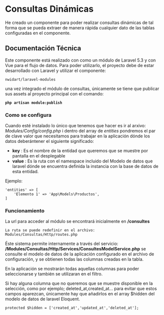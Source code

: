 # Consultas Dinámicas
He creado un componente para poder realizar consultas dinámicas de tal forma que se pueda extraer de manera rápida cualquier dato de las tablas configuradas en el componente.

## Documentación Técnica
Este componente está realizado con como un módulo de Laravel 5.3 y con Vue para el flujo de datos. Para poder utilizarlo, el proyecto debe de estar desarrollado con Laravel y utilizar el componente:

`nwidart/laravel-modules`

una vez integrado el módulo de consultas, únicamente se tiene que publicar sus assets al proyecto principal con el comando:

**`php artisan module:publish`**

### Como se configura
Cuando esté instalado lo único que tenemos que hacer es ir al arxivo: *Modules/Config/config.php* i dentro del array de *entities* pondremos el par de clave valor que necesitamos para trabajar en la aplicación dónde los datos deberántener el siguiente significado:

- **key** : Es el nombre de la entidad que queremos que se muestre por pantalla en el desplegable
- **value** : Es la ruta con el namespace incluido del Modelo de datos que laravel dónde se encuentra definida la instancia con la base de datos de esta entidad.

Ejemplo:
```
'entities' => [
    'Elemento 1' => 'App\Models\Productos',
]
```

### Funcionamiento
La url para acceder al módulo se encontrará inicialmente en **/consultes**
 
`La ruta se puede redefinir en el archivo: Modules/Consultas/Http/routes.php`

Éste sistema permite internamente a través del servicio: **/Modules/Consultas/Http/Services/ConsultesModelService.php** se consulte el modelo de datos de la aplicación configurado en el archivo de configuración, y se obtienen todas las columnas creadas en la tabla.

En la aplicación se mostrarán todas aquellas columnas para poder seleccionarse y también se utilizaran en el filtro.

Si hay alguna columna que no queremos que se muestre disponible en la selección, como por ejemplo; deleted_at,created_at... para evitar que estos campos aparezcan, únicamente hay que añadirlos en el array $hidden del modelo de datos de laravel Eloquent.

`protected $hidden = ['created_at','updated_at','deleted_at'];`


